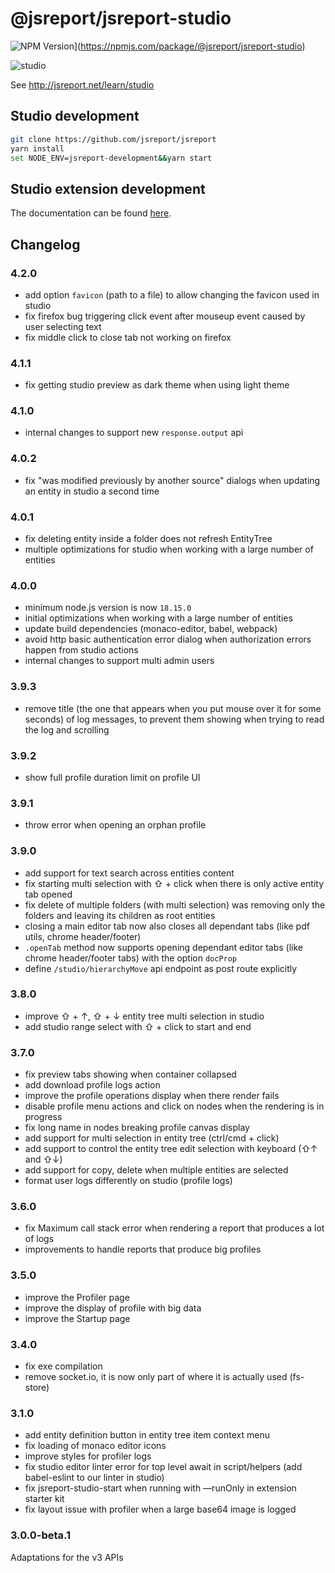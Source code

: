 # @jsreport/jsreport-studio
![NPM Version](http://img.shields.io/npm/v/@jsreport/jsreport-studio.svg?style=flat-square)](https://npmjs.com/package/@jsreport/jsreport-studio)

![studio](http://jsreport.net/img/jsreport-studio.gif)

See http://jsreport.net/learn/studio

## Studio development

```sh
git clone https://github.com/jsreport/jsreport
yarn install
set NODE_ENV=jsreport-development&&yarn start
```

## Studio extension development
The documentation can be found [here](https://jsreport.net/learn/extending-studio).

## Changelog

### 4.2.0

- add option `favicon` (path to a file) to allow changing the favicon used in studio
- fix firefox bug triggering click event after mouseup event caused by user selecting text
- fix middle click to close tab not working on firefox

### 4.1.1

- fix getting studio preview as dark theme when using light theme

### 4.1.0

- internal changes to support new `response.output` api

### 4.0.2

- fix "was modified previously by another source" dialogs when updating an entity in studio a second time

### 4.0.1

- fix deleting entity inside a folder does not refresh EntityTree
- multiple optimizations for studio when working with a large number of entities

### 4.0.0

- minimum node.js version is now `18.15.0`
- initial optimizations when working with a large number of entities
- update build dependencies (monaco-editor, babel, webpack)
- avoid http basic authentication error dialog when authorization errors happen from studio actions
- internal changes to support multi admin users

### 3.9.3

- remove title (the one that appears when you put mouse over it for some seconds) of log messages, to prevent them showing when trying to read the log and scrolling

### 3.9.2

- show full profile duration limit on profile UI

### 3.9.1

- throw error when opening an orphan profile

### 3.9.0

- add support for text search across entities content
- fix starting multi selection with ⇧ + click when there is only active entity tab opened
- fix delete of multiple folders (with multi selection) was removing only the folders and leaving its children as root entities
- closing a main editor tab now also closes all dependant tabs (like pdf utils, chrome header/footer)
- `.openTab` method now supports opening dependant editor tabs (like chrome header/footer tabs) with the option `docProp`
- define `/studio/hierarchyMove` api endpoint as post route explicitly

### 3.8.0

- improve ⇧ + ↑, ⇧ + ↓ entity tree multi selection in studio
- add studio range select with ⇧ + click to start and end

### 3.7.0

- fix preview tabs showing when container collapsed
- add download profile logs action
- improve the profile operations display when there render fails
- disable profile menu actions and click on nodes when the rendering is in progress
- fix long name in nodes breaking profile canvas display
- add support for multi selection in entity tree (ctrl/cmd + click)
- add support to control the entity tree edit selection with keyboard (⇧↑ and ⇧↓)
- add support for copy, delete when multiple entities are selected
- format user logs differently on studio (profile logs)

### 3.6.0

- fix Maximum call stack error when rendering a report that produces a lot of logs
- improvements to handle reports that produce big profiles

### 3.5.0

- improve the Profiler page
- improve the display of profile with big data
- improve the Startup page

### 3.4.0

- fix exe compilation
- remove socket.io, it is now only part of where it is actually used (fs-store)

### 3.1.0

- add entity definition button in entity tree item context menu
- fix loading of monaco editor icons
- improve styles for profiler logs
- fix studio editor linter error for top level await in script/helpers (add babel-eslint to our linter in studio)
- fix jsreport-studio-start when running with —runOnly in extension starter kit
- fix layout issue with profiler when a large base64 image is logged

### 3.0.0-beta.1

Adaptations for the v3 APIs

